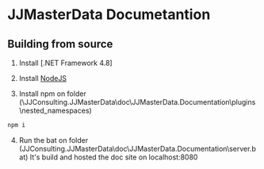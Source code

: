 # JJMasterData Documetantion


## Building from source
1. Install [.NET Framework 4.8]

2. Install [NodeJS](https://nodejs.org/en/download/)

3. Install npm on folder (\JJConsulting.JJMasterData\doc\JJMasterData.Documentation\plugins\nested_namespaces\)
```bash
npm i
```

4. Run the bat on folder (JJConsulting.JJMasterData\doc\JJMasterData.Documentation\server.bat)
It's build and hosted the doc site on localhost:8080
